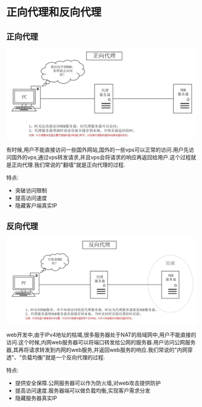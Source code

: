 # 正向代理和反向代理

## 正向代理

![](9bb0wwt9dj.jpeg)

有时候,用户不能直接访问一些国外网站,国外的一些vps可以正常的访问.用户先访问国外的vps,通过vps转发请求,并且vps会将请求的响应再返回给用户.这个过程就是正向代理.我们常说的"翻墙"就是正向代理的过程.

特点:
- 突破访问限制
- 提高访问速度
- 隐藏客户端真实IP
  
## 反向代理

![](g4y6wi918j.jpeg)

web开发中,由于IPv4地址的枯竭,很多服务器处于NAT的局域网中,用户不能直接的访问.这个时候,内网web服务器可以将端口转发给公网的服务器.用户访问公网服务器,其再将请求转发到内网的web服务,并返回web服务的响应.我们常说的"内网穿透"、"负载均衡"就是一个反向代理的过程.

特点:
- 提供安全保障.公网服务器可以作为防火墙,对web攻击提供防护
- 提高访问速度.服务器端可以做负载均衡,实现客户需求分发
- 隐藏服务器真实IP
